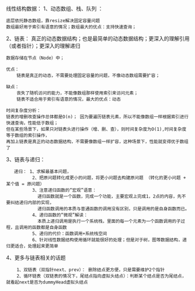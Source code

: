 线性结构数据：
1、动态数组、栈、队列 ：

    底层依托静态数组，靠resize解决固定容量问题
    数组最好用于索引有语意的情况；数组最大的优点：支持快速查询；

2、链表：
    真正的动态数据结构；也是最简单的动态数据结构；更深入的理解引用（或者指针）；更深入的理解递归

    数据存储在节点（Node）中；

    优点：
        链表是真正的动态，不需要处理固定容量的问题，不像动态数组需要扩容；

    缺点：
        丧失了随机访问的能力，不能像数组那样使用索引来访问元素；
        链表不适合用于索引有语意的情况，最大的优点：动态

    时间复杂度分析：
    链表的增删改查操作总体都是O(n)； 因为要遍历链表元素，所以不能像数组一样根据索引进行快速查询，性能低于数组；
    但在某些场景下，如果只对链表头进行操作（增、删、查），则时间复杂度为O(1),时间复杂度等于数组的索引操作，
    再加上链表是真正的动态数据结构，不需要像数组一样扩容，这种场景下，性能就变得优于数组了
    
3、链表与递归：

       递归： 1、求解最基本问题， 
              2、把原问题转化成更小的问题，将更小问题去构建原问题 （转化的更小问题 + 某个值 = 原问题）
              3、注意递归函数的“宏观”语意：
                递归函数就是一个函数，完成一个功能，主要宏观上完成1，2点的内容，先不要纠结递归内部的实现，
                递归函数调用的本质与普通函数的调用没有区别，只是调用的是自身函数而已。
              4、递归函数的“微观”解读：
                本质上递归调用是执行一个系统栈，里面的每一个元素为一个函数调用的子过程，且调用的函数都是自身函数
              5、递归的代价：函数调用+系统栈空间
              6、针对线性数据结构使用循环就能很好的处理；但是对于树，图等数据结构，递归更适合，处理起来更简单
              
4、更多与链表相关的话题

        1、双链表（双指针next、prev）： 删除结点更方便，只是需要维护2个指针
        2、循环链表（双链表的情况下，尾结点指向虚拟头结点）：判断某个结点是否为尾结点，就看起next是否为dummyHead虚拟头结点
                